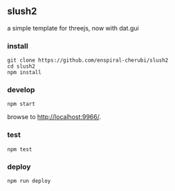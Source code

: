 ## slush2

a simple template for threejs, now with dat.gui

### install

```
git clone https://github.com/enspiral-cherubi/slush2
cd slush2
npm install
```

### develop

```
npm start
```

browse to <http://localhost:9966/>.

### test

```
npm test
```

### deploy

```
npm run deploy
```
